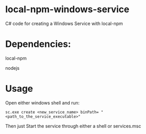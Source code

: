 # local-npm-windows-service

C# code for creating a Windows Service with local-npm

# Dependencies:
  local-npm
  
  nodejs

# Usage
  Open either windows shell and run:
  
    sc.exe create <new_service_name> binPath= "<path_to_the_service_executable>"
    
  Then just Start the service through either a shell or services.msc
